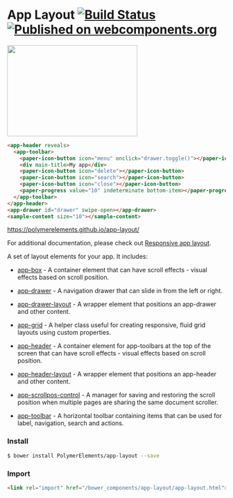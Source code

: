 # App Layout [![Build Status](https://travis-ci.org/PolymerElements/app-layout.svg?branch=master)](https://travis-ci.org/PolymerElements/app-layout) [![Published on webcomponents.org](https://img.shields.io/badge/webcomponents.org-published-blue.svg)](https://beta.webcomponents.org/element/PolymerElements/app-layout)

[<img src="https://app-layout-assets.appspot.com/assets/docs/app-layout.png" width="300" height="210">](https://polymerelements.github.io/app-layout/)

<!---
```
<custom-element-demo>
  <template>
    <script src="../webcomponentsjs/webcomponents-lite.min.js"></script>
    <link rel="import" href="app-drawer/app-drawer.html">
    <link rel="import" href="app-header/app-header.html">
    <link rel="import" href="app-toolbar/app-toolbar.html">
    <link rel="import" href="demo/sample-content.html">
    <link rel="import" href="../iron-icons/iron-icons.html">
    <link rel="import" href="../paper-icon-button/paper-icon-button.html">
    <link rel="import" href="../paper-progress/paper-progress.html">
    <style is="custom-style">
      body {
        margin: 0;
        font-family: 'Roboto', 'Noto', sans-serif;
        -webkit-font-smoothing: antialiased;
      }
      app-toolbar {
        background-color: #4285f4;
        color: #fff;
      }
      paper-icon-button + [main-title] {
        margin-left: 24px;
      }
      paper-progress {
        display: block;
        width: 100%;
        --paper-progress-active-color: rgba(255, 255, 255, 0.5);
        --paper-progress-container-color: transparent;
      }
      app-header {
        @apply(--layout-fixed-top);
        color: #fff;
        --app-header-background-rear-layer: {
          background-color: #ef6c00;
        };
      }
      app-drawer {
        --app-drawer-scrim-background: rgba(0, 0, 100, 0.8);
        --app-drawer-content-container: {
          background-color: #B0BEC5;
        }
      }
    </style>
    <next-code-block></next-code-block>
  </template>
</custom-element-demo>
```
-->
```html
<app-header reveals>
  <app-toolbar>
    <paper-icon-button icon="menu" onclick="drawer.toggle()"></paper-icon-button>
    <div main-title>My app</div>
    <paper-icon-button icon="delete"></paper-icon-button>
    <paper-icon-button icon="search"></paper-icon-button>
    <paper-icon-button icon="close"></paper-icon-button>
    <paper-progress value="10" indeterminate bottom-item></paper-progress>
  </app-toolbar>
</app-header>
<app-drawer id="drawer" swipe-open></app-drawer>
<sample-content size="10"></sample-content>
```

https://polymerelements.github.io/app-layout/

For additional documentation, please check out [Responsive app layout](https://www.polymer-project.org/1.0/toolbox/app-layout).

A set of layout elements for your app. It includes:

- [app-box](/app-box) - A container element that can have scroll effects - visual effects based on scroll position.

- [app-drawer](/app-drawer) - A navigation drawer that can slide in from the left or right.

- [app-drawer-layout](/app-drawer-layout) - A wrapper element that positions an app-drawer and other content.

- [app-grid](/app-grid) - A helper class useful for creating responsive, fluid grid layouts using custom properties.

- [app-header](/app-header) - A container element for app-toolbars at the top of the screen that can have scroll effects - visual effects based on scroll position.

- [app-header-layout](/app-header-layout) - A wrapper element that positions an app-header and other content.

- [app-scrollpos-control](/app-scrollpos-control) - A manager for saving and restoring the scroll position when multiple pages are sharing the same document scroller.

- [app-toolbar](/app-toolbar) - A horizontal toolbar containing items that can be used for label, navigation, search and actions.

### Install

```bash
$ bower install PolymerElements/app-layout --save
```

### Import

```html
<link rel="import" href="/bower_components/app-layout/app-layout.html">
```
